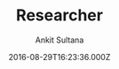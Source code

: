 ---
title: Researcher
github: https://github.com/ankitsultana/researcher
demo: https://ankitsultana.com/researcher
author: Ankit Sultana
ssg:
  - Jekyll
cms:
  - Markdown
date: 2016-08-29T16:23:36.000Z
description: A jekyll based resume template
draft: false
publish_date: '2016-08-29T16:23:36Z'
update_date: '2021-06-11T12:07:01Z'
github_star: 505
github_fork: 494
---